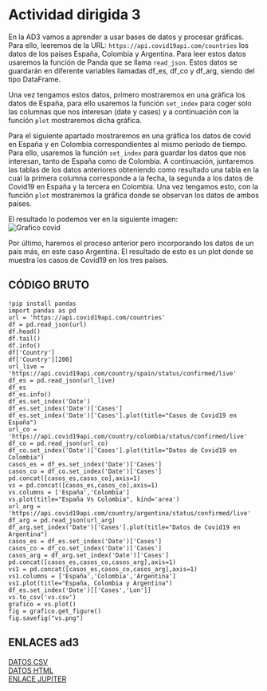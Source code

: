# Actividad dirigida 3

En la AD3 vamos a aprender a usar bases de datos y procesar gráficas. Para ello, leeremos de la URL: `https://api.covid19api.com/countries` los datos de los países España, Colombia y Argentina. Para leer estos datos usaremos la función de Panda que se llama `read_json`. Estos datos se guardarán en diferente variables llamadas df_es, df_co y df_arg, siendo del tipo DataFrame.


Una vez tengamos estos datos, primero mostraremos en una gráfica los datos de España, para ello usaremos la función `set_index` para coger solo las columnas que nos interesan (date y cases) y a continuación con la función `plot` mostraremos dicha gráfica.


Para el siguiente apartado mostraremos en una gráfica los datos de covid en España y en Colombia correspondientes al mismo periodo de tiempo. Para ello, usaremos la función `set_index` para guardar los datos que nos interesan, tanto de España como de Colombia. A continuación, juntaremos las tablas de los datos anteriores obteniendo como resultado una tabla en la cual la primera columna corresponde a la fecha, la segunda a los datos de Covid19 en España y la tercera en Colombia. Una vez tengamos esto, con la función `plot` mostraremos la gráfica donde se observan los datos de ambos países.

El resultado lo podemos ver en la siguiente imagen:   
![Grafico covid](https://nebrijas.github.io/periodismodedatos-nbugaring/api-covid19-pandas-plot.png)


Por último, haremos el proceso anterior pero incorporando los datos de un país más, en este caso Argentina. El resultado de esto es un plot donde se muestra los casos de Covid19 en los tres países.


## CÓDIGO BRUTO


```
!pip install pandas
import pandas as pd
url = 'https://api.covid19api.com/countries'
df = pd.read_json(url)
df.head()
df.tail()
df.info()
df['Country']
df['Country'][200]
url_live = 'https://api.covid19api.com/country/spain/status/confirmed/live'
df_es = pd.read_json(url_live)
df_es
df_es.info()
df_es.set_index('Date')
df_es.set_index('Date')['Cases']
df_es.set_index('Date')['Cases'].plot(title="Casos de Covid19 en España")
url_co = 'https://api.covid19api.com/country/colombia/status/confirmed/live'
df_co = pd.read_json(url_co)
df_co.set_index('Date')['Cases'].plot(title="Datos de Covid19 en Colombia")
casos_es = df_es.set_index('Date')['Cases']
casos_co = df_co.set_index('Date')['Cases']
pd.concat([casos_es,casos_co],axis=1)
vs = pd.concat([casos_es,casos_co],axis=1)
vs.columns = ['España','Colombia']
vs.plot(title="España Vs Colombia", kind='area')
url_arg = 'https://api.covid19api.com/country/argentina/status/confirmed/live'
df_arg = pd.read_json(url_arg)
df_arg.set_index('Date')['Cases'].plot(title="Datos de Covid19 en Argentina")
casos_es = df_es.set_index('Date')['Cases']
casos_co = df_co.set_index('Date')['Cases']
casos_arg = df_arg.set_index('Date')['Cases']
pd.concat([casos_es,casos_co,casos_arg],axis=1)
vs1 = pd.concat([casos_es,casos_co,casos_arg],axis=1)
vs1.columns = ['España','Colombia','Argentina']
vs1.plot(title="España, Colombia y Argentina")
df_es.set_index('Date')[['Cases','Lon']]
vs.to_csv('vs.csv')
grafico = vs.plot()
fig = grafico.get_figure()
fig.savefig("vs.png")

```


## ENLACES ad3

[DATOS CSV](https://github.com/nebrijas/periodismodedatos-nbugaring/blob/main/api-covid19-pandas-plot.csv)   
[DATOS HTML](https://nebrijas.github.io/periodismodedatos-nbugaring/api-covid19-pandas-plot.html)   
[ENLACE JUPITER](https://github.com/nebrijas/periodismodedatos-nbugaring/blob/main/api-covid19-pandas-plot.html.ipynb)   
